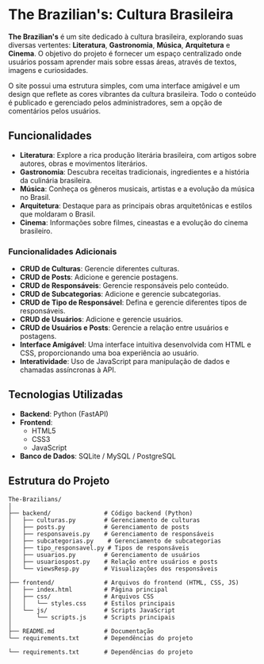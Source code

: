 # The Brazilian's: Cultura Brasileira

**The Brazilian's** é um site dedicado à cultura brasileira, explorando suas diversas vertentes: **Literatura**, **Gastronomia**, **Música**, **Arquitetura** e **Cinema**. O objetivo do projeto é fornecer um espaço centralizado onde usuários possam aprender mais sobre essas áreas, através de textos, imagens e curiosidades.

O site possui uma estrutura simples, com uma interface amigável e um design que reflete as cores vibrantes da cultura brasileira. Todo o conteúdo é publicado e gerenciado pelos administradores, sem a opção de comentários pelos usuários.

## Funcionalidades

- **Literatura**: Explore a rica produção literária brasileira, com artigos sobre autores, obras e movimentos literários.
- **Gastronomia**: Descubra receitas tradicionais, ingredientes e a história da culinária brasileira.
- **Música**: Conheça os gêneros musicais, artistas e a evolução da música no Brasil.
- **Arquitetura**: Destaque para as principais obras arquitetônicas e estilos que moldaram o Brasil.
- **Cinema**: Informações sobre filmes, cineastas e a evolução do cinema brasileiro.

### Funcionalidades Adicionais

- **CRUD de Culturas**: Gerencie diferentes culturas.
- **CRUD de Posts**: Adicione e gerencie postagens.
- **CRUD de Responsáveis**: Gerencie responsáveis pelo conteúdo.
- **CRUD de Subcategorias**: Adicione e gerencie subcategorias.
- **CRUD de Tipo de Responsável**: Defina e gerencie diferentes tipos de responsáveis.
- **CRUD de Usuários**: Adicione e gerencie usuários.
- **CRUD de Usuários e Posts**: Gerencie a relação entre usuários e postagens.
- **Interface Amigável**: Uma interface intuitiva desenvolvida com HTML e CSS, proporcionando uma boa experiência ao usuário.
- **Interatividade**: Uso de JavaScript para manipulação de dados e chamadas assíncronas à API.

## Tecnologias Utilizadas

- **Backend**: Python (FastAPI)
- **Frontend**: 
  - HTML5
  - CSS3
  - JavaScript
- **Banco de Dados**: SQLite / MySQL / PostgreSQL

## Estrutura do Projeto

```plaintext
The-Brazilians/
│
├── backend/               # Código backend (Python)
│   ├── culturas.py        # Gerenciamento de culturas
│   ├── posts.py           # Gerenciamento de posts
│   ├── responsaveis.py    # Gerenciamento de responsáveis
│   ├── subcategorias.py    # Gerenciamento de subcategorias
│   ├── tipo_responsavel.py # Tipos de responsáveis
│   ├── usuarios.py        # Gerenciamento de usuários
│   ├── usuariospost.py    # Relação entre usuários e posts
│   └── viewsResp.py       # Visualizações dos responsáveis
│
├── frontend/              # Arquivos do frontend (HTML, CSS, JS)
│   ├── index.html         # Página principal
│   ├── css/               # Arquivos CSS
│   │   └── styles.css     # Estilos principais
│   └── js/                # Scripts JavaScript
│       └── scripts.js     # Scripts principais
│
├── README.md              # Documentação
└── requirements.txt       # Dependências do projeto

└── requirements.txt       # Dependências do projeto
